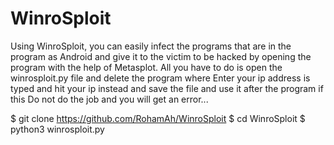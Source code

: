 # WinroSploit
Using WinroSploit, you can easily infect the programs that are in the program as Android and give it to the victim to be hacked by opening the program with the help of Metasplot. All you have to do is open the winrosploit.py file and delete the program where Enter your ip address is typed and hit your ip instead and save the file and use it after the program if this Do not do the job and you will get an error...

$ git clone https://github.com/RohamAh/WinroSploit
$ cd WinroSploit
$ python3 winrosploit.py

